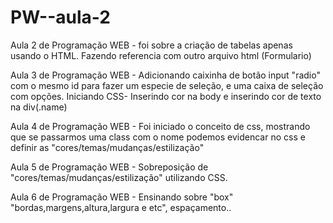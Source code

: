 # PW--aula-2

Aula 2 de Programação WEB - foi sobre a criação de tabelas apenas usando o HTML.
Fazendo referencia com outro arquivo html (Formulario)

Aula 3 de Programação WEB - Adicionando caixinha de botão input "radio" com o mesmo id para fazer um especie de seleção, e uma caixa de seleção com opções.
    Iniciando CSS- Inserindo cor na body e inserindo cor de texto na div(.name)

Aula 4 de Programação WEB - Foi iniciado o conceito de css, mostrando que se passarmos uma class com o nome podemos evidencar no css e definir as "cores/temas/mudanças/estilização"

Aula 5 de Programação WEB - Sobreposição de "cores/temas/mudanças/estilização" utilizando CSS.

Aula 6 de Programação WEB - Ensinando sobre "box" "bordas,margens,altura,largura e etc", espaçamento..

